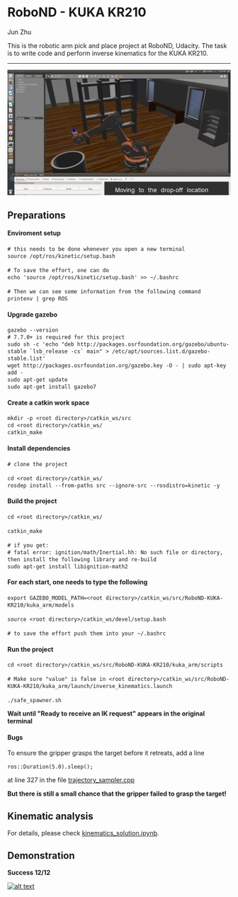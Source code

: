 # RoboND - KUKA KR210
Jun Zhu


This is the robotic arm pick and place project at RoboND, Udacity. The task is to write code and perform inverse kinematics for the KUKA KR210. 

---


![alt text](misc_images/highlight1.png)

## Preparations

#### Enviroment setup
```
# this needs to be done whenever you open a new terminal
source /opt/ros/kinetic/setup.bash

# To save the effort, one can do
echo 'source /opt/ros/kinetic/setup.bash' >> ~/.bashrc

# Then we can see some information from the following command
printenv | grep ROS
```

#### Upgrade gazebo

```
gazebo --version
# 7.7.0+ is required for this project
sudo sh -c 'echo "deb http://packages.osrfoundation.org/gazebo/ubuntu-stable `lsb_release -cs` main" > /etc/apt/sources.list.d/gazebo-stable.list'
wget http://packages.osrfoundation.org/gazebo.key -O - | sudo apt-key add -
sudo apt-get update
sudo apt-get install gazebo7

```

#### Create a catkin work space

```
mkdir -p <root directory>/catkin_ws/src
cd <root directory>/catkin_ws/
catkin_make
```

#### Install dependencies

```
# clone the project

cd <root directory>/catkin_ws/
rosdep install --from-paths src --ignore-src --rosdistro=kinetic -y
```

#### Build the project

```
cd <root directory>/catkin_ws/

catkin_make

# if you get:
# fatal error: ignition/math/Inertial.hh: No such file or directory, then install the following library and re-build
sudo apt-get install libignition-math2
```

#### For each start, one needs to type the following 

```
export GAZEBO_MODEL_PATH=<root directory>/catkin_ws/src/RoboND-KUKA-KR210/kuka_arm/models

source <root directory>/catkin_ws/devel/setup.bash

# to save the effort push them into your ~/.bashrc
```

#### Run the project

```
cd <root directory>/catkin_ws/src/RoboND-KUKA-KR210/kuka_arm/scripts

# Make sure "value" is false in <root directory>/catkin_ws/src/RoboND-KUKA-KR210/kuka_arm/launch/inverse_kinematics.launch

./safe_spawner.sh
```
__Wait until "Ready to receive an IK request" appears in the original terminal__

#### Bugs

To ensure the gripper grasps the target before it retreats, add a line

```
ros::Duration(5.0).sleep();
```

at line 327 in the file [trajectory_sampler.cpp](kuka_arm/src/trajectory_sampler.cpp)

__But there is still a small chance that the gripper failed to grasp the target!__


## Kinematic analysis

For details, please check [kinematics_solution.ipynb](kinematics_solution.ipynb).


## Demonstration

__Success 12/12__

[![alt text](http://img.youtube.com/vi/aKXPpqryq6I/0.jpg)](https://youtu.be/aKXPpqryq6I)

